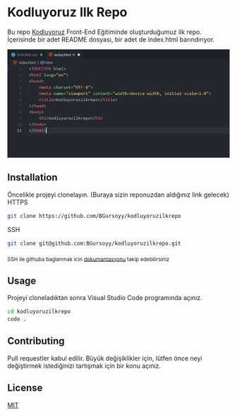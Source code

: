 # Kodluyoruz Ilk Repo

Bu repo [Kodluyoruz](https://www.kodluyoruz.org) Front-End Eğitiminde oluşturduğumuz ilk repo. İçerisinde bir adet README dosyası, bir adet de index.html barındırıyor.

![github](./image.png)
## Installation

Öncelikle projeyi clonelayın. (Buraya sizin reponuzdan aldığınız link gelecek)
HTTPS
```bash
git clone https://github.com/BGursoyy/kodluyoruzilkrepo
```
SSH
```bash
git clone git@github.com:BGursoyy/kodluyoruzilkrepo.git
```
<sub>SSH ile githuba baglanmak icin [dokumantasyonu](https://docs.github.com/en/authentication/connecting-to-github-with-ssh/generating-a-new-ssh-key-and-adding-it-to-the-ssh-agent) takip edebilirsiniz</sub>
## Usage

Projeyi cloneladıktan sonra Visual Studio Code programında açınız.


```bash
cd kodluyoruzilkrepo
code .
```

## Contributing
Pull requestler kabul edilir. Büyük değişiklikler için, lütfen önce neyi değiştirmek istediğinizi tartışmak için bir konu açınız.


## License
[MIT](./LICENSE)